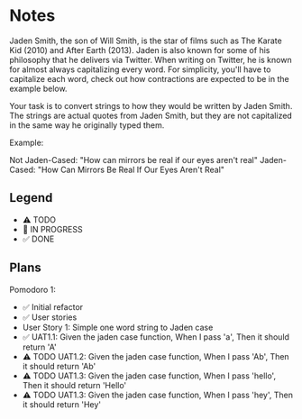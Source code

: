 # Notes

Jaden Smith, the son of Will Smith, is the star of films such as The Karate Kid (2010) and After Earth (2013). Jaden is also known for some of his philosophy that he delivers via Twitter. When writing on Twitter, he is known for almost always capitalizing every word. For simplicity, you'll have to capitalize each word, check out how contractions are expected to be in the example below.

Your task is to convert strings to how they would be written by Jaden Smith. The strings are actual quotes from Jaden Smith, but they are not capitalized in the same way he originally typed them.

Example:

Not Jaden-Cased: "How can mirrors be real if our eyes aren't real"
Jaden-Cased:     "How Can Mirrors Be Real If Our Eyes Aren't Real"

## Legend
- ⚠ TODO
- 🚧 IN PROGRESS
- ✅ DONE

## Plans

Pomodoro 1:
- ✅ Initial refactor
- ✅ User stories
- User Story 1: Simple one word string to Jaden case
- ✅ UAT1.1: Given the jaden case function, When I pass 'a', Then it should return 'A'
- ⚠ TODO UAT1.2: Given the jaden case function, When I pass 'Ab', Then it should return 'Ab'
- ⚠ TODO UAT1.3: Given the jaden case function, When I pass 'hello', Then it should return 'Hello'
- ⚠ TODO UAT1.3: Given the jaden case function, When I pass 'hey', Then it should return 'Hey'